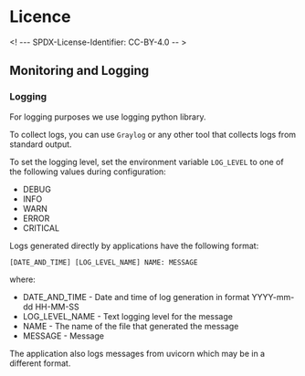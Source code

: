 # Licence

<! --- SPDX-License-Identifier: CC-BY-4.0  -- >

## Monitoring and Logging

### Logging

For logging purposes we use logging python library.

To collect logs, you can use `Graylog` or any other tool that collects logs from standard output.

To set the logging level, set the environment variable `LOG_LEVEL` to one of the following values during configuration:
- DEBUG
- INFO
- WARN
- ERROR
- CRITICAL

Logs generated directly by applications have the following format:

```text
[DATE_AND_TIME] [LOG_LEVEL_NAME] NAME: MESSAGE
```

where:
- DATE_AND_TIME - Date and time of log generation in format YYYY-mm-dd HH-MM-SS
- LOG_LEVEL_NAME - Text logging level for the message
- NAME - The name of the file that generated the message
- MESSAGE - Message

The application also logs messages from uvicorn which may be in a different format.

